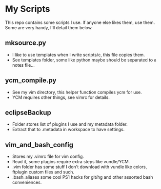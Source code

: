 My Scripts
==========

This repo contains some scripts I use.
If anyone else likes them, use them.
Some are very handy, I'll detail them below.

mksource.py 
-----------
* I like to use templates when I write scripts/c, this file copies them.
* See templates folder, some like python maybe should be separated to a notes file...

ycm_compile.py 
--------------
* See my vim directory, this helper function compiles ycm for use.
* YCM requires other things, see vimrc for details.
  
eclipseBackup
--------------
* Folder stores list of plugins I use and my metadata folder.
* Extract that to .metadata in workspace to have settings.

vim_and_bash_config
-------------------
* Stores my .vimrc file for vim config.
* Read it, some plugins require extra steps like vundle/YCM.
* .vim folder has some stuff I don't download with vundle like colors, ftplugin custom files and such.
* .bash_aliases some cool PS1 hacks for git/hg and other assorted bash conveniences.

